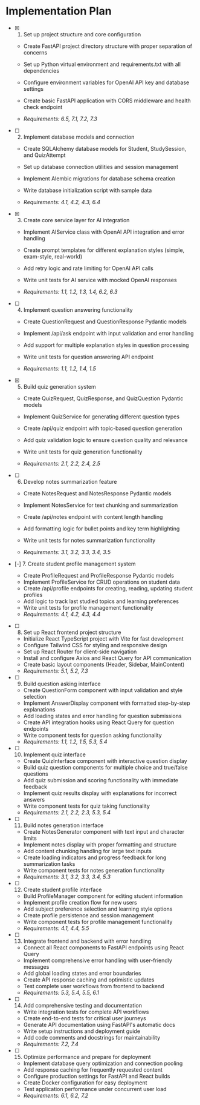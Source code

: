 # Implementation Plan

- [x] 1. Set up project structure and core configuration



  - Create FastAPI project directory structure with proper separation of concerns
  - Set up Python virtual environment and requirements.txt with all dependencies
  - Configure environment variables for OpenAI API key and database settings
  - Create basic FastAPI application with CORS middleware and health check endpoint


  - _Requirements: 6.5, 7.1, 7.2, 7.3_

- [ ] 2. Implement database models and connection
  - Create SQLAlchemy database models for Student, StudySession, and QuizAttempt
  - Set up database connection utilities and session management


  - Implement Alembic migrations for database schema creation
  - Write database initialization script with sample data
  - _Requirements: 4.1, 4.2, 4.3, 6.4_

- [x] 3. Create core service layer for AI integration



  - Implement AIService class with OpenAI API integration and error handling
  - Create prompt templates for different explanation styles (simple, exam-style, real-world)
  - Add retry logic and rate limiting for OpenAI API calls
  - Write unit tests for AI service with mocked OpenAI responses



  - _Requirements: 1.1, 1.2, 1.3, 1.4, 6.2, 6.3_

- [ ] 4. Implement question answering functionality
  - Create QuestionRequest and QuestionResponse Pydantic models
  - Implement /api/ask endpoint with input validation and error handling



  - Add support for multiple explanation styles in question processing
  - Write unit tests for question answering API endpoint
  - _Requirements: 1.1, 1.2, 1.4, 1.5_

- [x] 5. Build quiz generation system



  - Create QuizRequest, QuizResponse, and QuizQuestion Pydantic models
  - Implement QuizService for generating different question types
  - Create /api/quiz endpoint with topic-based question generation
  - Add quiz validation logic to ensure question quality and relevance
  - Write unit tests for quiz generation functionality



  - _Requirements: 2.1, 2.2, 2.4, 2.5_

- [ ] 6. Develop notes summarization feature
  - Create NotesRequest and NotesResponse Pydantic models
  - Implement NotesService for text chunking and summarization


  - Create /api/notes endpoint with content length handling
  - Add formatting logic for bullet points and key term highlighting
  - Write unit tests for notes summarization functionality
  - _Requirements: 3.1, 3.2, 3.3, 3.4, 3.5_

- [-] 7. Create student profile management system

  - Create ProfileRequest and ProfileResponse Pydantic models
  - Implement ProfileService for CRUD operations on student data
  - Create /api/profile endpoints for creating, reading, updating student profiles
  - Add logic to track last studied topics and learning preferences
  - Write unit tests for profile management functionality
  - _Requirements: 4.1, 4.2, 4.3, 4.4_

- [ ] 8. Set up React frontend project structure
  - Initialize React TypeScript project with Vite for fast development
  - Configure Tailwind CSS for styling and responsive design
  - Set up React Router for client-side navigation
  - Install and configure Axios and React Query for API communication
  - Create basic layout components (Header, Sidebar, MainContent)
  - _Requirements: 5.1, 5.2, 7.3_

- [ ] 9. Build question asking interface
  - Create QuestionForm component with input validation and style selection
  - Implement AnswerDisplay component with formatted step-by-step explanations
  - Add loading states and error handling for question submissions
  - Create API integration hooks using React Query for question endpoints
  - Write component tests for question asking functionality
  - _Requirements: 1.1, 1.2, 1.5, 5.3, 5.4_

- [ ] 10. Implement quiz interface
  - Create QuizInterface component with interactive question display
  - Build quiz question components for multiple choice and true/false questions
  - Add quiz submission and scoring functionality with immediate feedback
  - Implement quiz results display with explanations for incorrect answers
  - Write component tests for quiz taking functionality
  - _Requirements: 2.1, 2.2, 2.3, 5.3, 5.4_

- [ ] 11. Build notes generation interface
  - Create NotesGenerator component with text input and character limits
  - Implement notes display with proper formatting and structure
  - Add content chunking handling for large text inputs
  - Create loading indicators and progress feedback for long summarization tasks
  - Write component tests for notes generation functionality
  - _Requirements: 3.1, 3.2, 3.3, 3.4, 5.3_

- [ ] 12. Create student profile interface
  - Build ProfileManager component for editing student information
  - Implement profile creation flow for new users
  - Add subject preference selection and learning style options
  - Create profile persistence and session management
  - Write component tests for profile management functionality
  - _Requirements: 4.1, 4.4, 5.5_

- [ ] 13. Integrate frontend and backend with error handling
  - Connect all React components to FastAPI endpoints using React Query
  - Implement comprehensive error handling with user-friendly messages
  - Add global loading states and error boundaries
  - Create API response caching and optimistic updates
  - Test complete user workflows from frontend to backend
  - _Requirements: 5.3, 5.4, 5.5, 6.1_

- [ ] 14. Add comprehensive testing and documentation
  - Write integration tests for complete API workflows
  - Create end-to-end tests for critical user journeys
  - Generate API documentation using FastAPI's automatic docs
  - Write setup instructions and deployment guide
  - Add code comments and docstrings for maintainability
  - _Requirements: 7.2, 7.4_

- [ ] 15. Optimize performance and prepare for deployment
  - Implement database query optimization and connection pooling
  - Add response caching for frequently requested content
  - Configure production settings for FastAPI and React builds
  - Create Docker configuration for easy deployment
  - Test application performance under concurrent user load
  - _Requirements: 6.1, 6.2, 7.2_